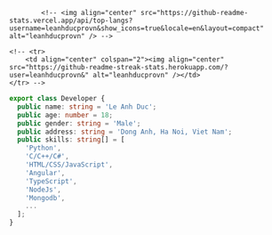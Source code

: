 <!-- <h1 align="center">Hi 👋, I'm Le Anh Duc</h1>
<p align="center">I am a student majoring in <b>Computer Science</b> with the dream of becoming a professional developer.</p>

<p align="left"> <img src="https://komarev.com/ghpvc/?username=leanhducprovn&label=Profile%20views&color=0e75b6&style=flat" alt="leanhducprovn" /> </p>

<p align="left"> <a href="https://github.com/ryo-ma/github-profile-trophy"><img src="https://github-profile-trophy.vercel.app/?username=leanhducprovn&margin-w=15" alt="leanhducprovn" /></a> </p>

<img width="50%" align="right" alt="Github" src="https://raw.githubusercontent.com/leanhducprovn/leanhducprovn/master/images/codepro.svg" />

-   💻 I’m currently working on [Code Pro](https://www.code.pro.vn/)

-   🌱 I’m looking to collaborate on [Sata Forum](https://sata.code.pro.vn/)

-   📝 I regularly write articles on [https://www.code.pro.vn/](https://www.code.pro.vn/)

-   📫 How to reach me **contacts.codepro@gmail.com**

-   ⚡ Fun fact **I think I'm careful and meticulous**

<h3 align="left">Connect with me:</h3>
<p align="left">
    <a href="https://fb.com/leanhduc.pro.vn" target="blank"><img align="center" src="https://raw.githubusercontent.com/rahuldkjain/github-profile-readme-generator/master/src/images/icons/Social/facebook.svg" alt="leanhduc.pro.vn" height="30" width="40" /></a>
    <a href="https://instagram.com/leanhduc.pro.vn" target="blank"><img align="center" src="https://raw.githubusercontent.com/rahuldkjain/github-profile-readme-generator/master/src/images/icons/Social/instagram.svg" alt="leanhduc.pro.vn" height="30" width="40" /></a>
    <a href="https://twitter.com/_leanhduc" target="blank"><img align="center" src="https://raw.githubusercontent.com/rahuldkjain/github-profile-readme-generator/master/src/images/icons/Social/twitter.svg" alt="_leanhduc" height="30" width="40" /></a>
    <a href="https://linkedin.com/in/codeprovn" target="blank"><img align="center" src="https://raw.githubusercontent.com/rahuldkjain/github-profile-readme-generator/master/src/images/icons/Social/linked-in-alt.svg" alt="codeprovn" height="30" width="40" /></a>
    <a href="https://www.youtube.com/c/codeprovn" target="blank"><img align="center" src="https://raw.githubusercontent.com/rahuldkjain/github-profile-readme-generator/master/src/images/icons/Social/youtube.svg" alt="codeprovn" height="30" width="40" /></a>
    <a href="https://codepen.io/codeprovn" target="blank"><img align="center" src="https://raw.githubusercontent.com/rahuldkjain/github-profile-readme-generator/master/src/images/icons/Social/codepen.svg" alt="codeprovn" height="30" width="40" /></a>
</p>

<h3 align="left">Languages and Tools:</h3>
<p align="left">
    <a href="https://angular.io" target="_blank" rel="noreferrer"> <img src="https://angular.io/assets/images/logos/angular/angular.svg" alt="angular" width="40" height="40" /> </a>
    <a href="https://aws.amazon.com" target="_blank" rel="noreferrer"> <img src="https://raw.githubusercontent.com/devicons/devicon/master/icons/amazonwebservices/amazonwebservices-original-wordmark.svg" alt="aws" width="40" height="40" /> </a>
    <a href="https://getbootstrap.com" target="_blank" rel="noreferrer"> <img src="https://raw.githubusercontent.com/devicons/devicon/master/icons/bootstrap/bootstrap-plain-wordmark.svg" alt="bootstrap" width="40" height="40" /> </a>
    <a href="https://www.cprogramming.com/" target="_blank" rel="noreferrer"> <img src="https://raw.githubusercontent.com/devicons/devicon/master/icons/c/c-original.svg" alt="c" width="40" height="40" /> </a>
    <a href="https://www.chartjs.org" target="_blank" rel="noreferrer"> <img src="https://www.chartjs.org/media/logo-title.svg" alt="chartjs" width="40" height="40" /> </a>
    <a href="https://www.w3schools.com/cpp/" target="_blank" rel="noreferrer"> <img src="https://raw.githubusercontent.com/devicons/devicon/master/icons/cplusplus/cplusplus-original.svg" alt="cplusplus" width="40" height="40" /> </a>
    <a href="https://www.w3schools.com/cs/" target="_blank" rel="noreferrer"> <img src="https://raw.githubusercontent.com/devicons/devicon/master/icons/csharp/csharp-original.svg" alt="csharp" width="40" height="40" /> </a>
    <a href="https://www.w3schools.com/css/" target="_blank" rel="noreferrer"> <img src="https://raw.githubusercontent.com/devicons/devicon/master/icons/css3/css3-original-wordmark.svg" alt="css3" width="40" height="40" /> </a>
    <a href="https://www.docker.com/" target="_blank" rel="noreferrer"> <img src="https://raw.githubusercontent.com/devicons/devicon/master/icons/docker/docker-original-wordmark.svg" alt="docker" width="40" height="40" /> </a>
    <a href="https://dotnet.microsoft.com/" target="_blank" rel="noreferrer"> <img src="https://raw.githubusercontent.com/devicons/devicon/master/icons/dot-net/dot-net-original-wordmark.svg" alt="dotnet" width="40" height="40" /> </a>
    <a href="https://expressjs.com" target="_blank" rel="noreferrer"> <img src="https://raw.githubusercontent.com/devicons/devicon/master/icons/express/express-original-wordmark.svg" alt="express" width="40" height="40" /> </a>
    <a href="https://firebase.google.com/" target="_blank" rel="noreferrer"> <img src="https://www.vectorlogo.zone/logos/firebase/firebase-icon.svg" alt="firebase" width="40" height="40" /> </a>
    <a href="https://flutter.dev" target="_blank" rel="noreferrer"> <img src="https://www.vectorlogo.zone/logos/flutterio/flutterio-icon.svg" alt="flutter" width="40" height="40" /> </a>
    <a href="https://cloud.google.com" target="_blank" rel="noreferrer"> <img src="https://www.vectorlogo.zone/logos/google_cloud/google_cloud-icon.svg" alt="gcp" width="40" height="40" /> </a>
    <a href="https://git-scm.com/" target="_blank" rel="noreferrer"> <img src="https://www.vectorlogo.zone/logos/git-scm/git-scm-icon.svg" alt="git" width="40" height="40" /> </a>
    <a href="https://heroku.com" target="_blank" rel="noreferrer"> <img src="https://www.vectorlogo.zone/logos/heroku/heroku-icon.svg" alt="heroku" width="40" height="40" /> </a>
    <a href="https://www.w3.org/html/" target="_blank" rel="noreferrer"> <img src="https://raw.githubusercontent.com/devicons/devicon/master/icons/html5/html5-original-wordmark.svg" alt="html5" width="40" height="40" /> </a>
    <a href="https://www.java.com" target="_blank" rel="noreferrer"> <img src="https://raw.githubusercontent.com/devicons/devicon/master/icons/java/java-original.svg" alt="java" width="40" height="40" /> </a>
    <a href="https://developer.mozilla.org/en-US/docs/Web/JavaScript" target="_blank" rel="noreferrer"> <img src="https://raw.githubusercontent.com/devicons/devicon/master/icons/javascript/javascript-original.svg" alt="javascript" width="40" height="40" /> </a>
    <a href="https://kotlinlang.org" target="_blank" rel="noreferrer"> <img src="https://www.vectorlogo.zone/logos/kotlinlang/kotlinlang-icon.svg" alt="kotlin" width="40" height="40" /> </a>
    <a href="https://laravel.com/" target="_blank" rel="noreferrer"> <img src="https://raw.githubusercontent.com/devicons/devicon/master/icons/laravel/laravel-plain-wordmark.svg" alt="laravel" width="40" height="40" /> </a>
    <a href="https://www.mongodb.com/" target="_blank" rel="noreferrer"> <img src="https://raw.githubusercontent.com/devicons/devicon/master/icons/mongodb/mongodb-original-wordmark.svg" alt="mongodb" width="40" height="40" /> </a>
    <a href="https://www.mysql.com/" target="_blank" rel="noreferrer"> <img src="https://raw.githubusercontent.com/devicons/devicon/master/icons/mysql/mysql-original-wordmark.svg" alt="mysql" width="40" height="40" /> </a>
    <a href="https://nodejs.org" target="_blank" rel="noreferrer"> <img src="https://raw.githubusercontent.com/devicons/devicon/master/icons/nodejs/nodejs-original-wordmark.svg" alt="nodejs" width="40" height="40" /> </a>
    <a href="https://www.php.net" target="_blank" rel="noreferrer"> <img src="https://raw.githubusercontent.com/devicons/devicon/master/icons/php/php-original.svg" alt="php" width="40" height="40" /> </a>
    <a href="https://www.python.org" target="_blank" rel="noreferrer"> <img src="https://raw.githubusercontent.com/devicons/devicon/master/icons/python/python-original.svg" alt="python" width="40" height="40" /> </a>
    <a href="https://reactjs.org/" target="_blank" rel="noreferrer"> <img src="https://raw.githubusercontent.com/devicons/devicon/master/icons/react/react-original-wordmark.svg" alt="react" width="40" height="40" /> </a>
    <a href="https://reactnative.dev/" target="_blank" rel="noreferrer"> <img src="https://reactnative.dev/img/header_logo.svg" alt="reactnative" width="40" height="40" /> </a>
    <a href="https://www.typescriptlang.org/" target="_blank" rel="noreferrer"> <img src="https://raw.githubusercontent.com/devicons/devicon/master/icons/typescript/typescript-original.svg" alt="typescript" width="40" height="40" /> </a>
</p>

<h3 align="left">Support:</h3> -->

<!-- <table>
    <tr>
        <td> -->
            <!-- <img align="center" src="https://github-readme-stats.vercel.app/api/top-langs?username=leanhducprovn&show_icons=true&locale=en&layout=compact" alt="leanhducprovn" /> -->
<!--             <img align="center" src="http://github-readme-streak-stats.herokuapp.com?user=leanhducprovn&date_format=M%20j%5B%2C%20Y%5D&fire=0969DA&currStreakLabel=0969DA&ring=0969DA" alt="leanhducprovn" />
        </td>
        <td>
            <img align="center" src="https://github-readme-stats.vercel.app/api?username=leanhducprovn&show_icons=true&locale=en&icon_color=0969DA&include_all_commits=true&count_private=true" alt="leanhducprovn" />
        </td>
    </tr> -->
    <!-- <tr>
        <td align="center" colspan="2"><img align="center" src="https://github-readme-streak-stats.herokuapp.com/?user=leanhducprovn&" alt="leanhducprovn" /></td>
    </tr> -->
<!--     <tr>
        <td colspan="2"><img align="center" src="https://activity-graph.herokuapp.com/graph?username=leanhducprovn&bg_color=ffffff&color=0969da&line=0969da&point=e63946&area=true&area_color=0969da" alt="leanhducprovn" /></td>
    </tr>
</table> -->

<!-- TypeScrip -->
```ts
export class Developer {
  public name: string = 'Le Anh Duc';
  public age: number = 18;
  public gender: string = 'Male';
  public address: string = 'Dong Anh, Ha Noi, Viet Nam';
  public skills: string[] = [
    'Python',
    'C/C++/C#',
    'HTML/CSS/JavaScript',
    'Angular',
    'TypeScript',
    'NodeJs',
    'Mongodb',
    ...
  ];
}
```
